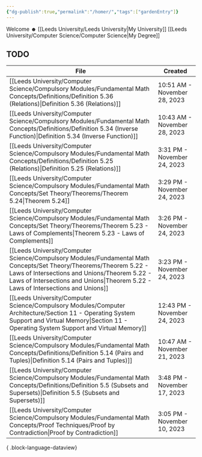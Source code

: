 ```yaml
---
{"dg-publish":true,"permalink":"/homer/","tags":["gardenEntry"]}
---
```


Welcome ☻ 
[[Leeds University/Leeds University\|My University]]
[[Leeds University/Computer Science/Computer Science\|My Degree]]


## TODO
| File                                                                                                                                                                                                                                                       | Created                      |
| ---------------------------------------------------------------------------------------------------------------------------------------------------------------------------------------------------------------------------------------------------------- | ---------------------------- |
| [[Leeds University/Computer Science/Compulsory Modules/Fundamental Math Concepts/Definitions/Definition 5.36 (Relations)\|Definition 5.36 (Relations)]]                                                                                                 | 10:51 AM - November 28, 2023 |
| [[Leeds University/Computer Science/Compulsory Modules/Fundamental Math Concepts/Definitions/Definition 5.34 (Inverse Function)\|Definition 5.34 (Inverse Function)]]                                                                                   | 10:43 AM - November 28, 2023 |
| [[Leeds University/Computer Science/Compulsory Modules/Fundamental Math Concepts/Definitions/Definition 5.25 (Relations)\|Definition 5.25 (Relations)]]                                                                                                 | 3:31 PM - November 24, 2023  |
| [[Leeds University/Computer Science/Compulsory Modules/Fundamental Math Concepts/Set Theory/Theorems/Theorem 5.24\|Theorem 5.24]]                                                                                                                       | 3:29 PM - November 24, 2023  |
| [[Leeds University/Computer Science/Compulsory Modules/Fundamental Math Concepts/Set Theory/Theorems/Theorem 5.23 - Laws of Complements\|Theorem 5.23 - Laws of Complements]]                                                                           | 3:26 PM - November 24, 2023  |
| [[Leeds University/Computer Science/Compulsory Modules/Fundamental Math Concepts/Set Theory/Theorems/Theorem 5.22 - Laws of Intersections and Unions/Theorem 5.22 - Laws of Intersections and Unions\|Theorem 5.22 - Laws of Intersections and Unions]] | 3:23 PM - November 24, 2023  |
| [[Leeds University/Computer Science/Compulsory Modules/Computer Architecture/Section 11 - Operating System Support and Virtual Memory\|Section 11 - Operating System Support and Virtual Memory]]                                                       | 12:43 PM - November 24, 2023 |
| [[Leeds University/Computer Science/Compulsory Modules/Fundamental Math Concepts/Definitions/Definition 5.14 (Pairs and Tuples)\|Definition 5.14 (Pairs and Tuples)]]                                                                                   | 10:47 AM - November 21, 2023 |
| [[Leeds University/Computer Science/Compulsory Modules/Fundamental Math Concepts/Definitions/Definition 5.5 (Subsets and Supersets)\|Definition 5.5 (Subsets and Supersets)]]                                                                           | 3:48 PM - November 17, 2023  |
| [[Leeds University/Computer Science/Compulsory Modules/Fundamental Math Concepts/Proof Techniques/Proof by Contradiction\|Proof by Contradiction]]                                                                                                      | 3:05 PM - November 10, 2023  |

{ .block-language-dataview}
